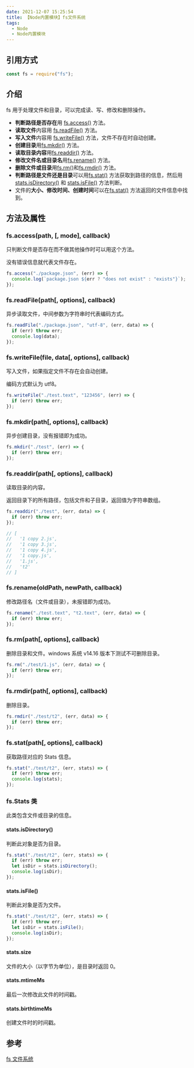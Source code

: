 ```yaml
---
date: 2021-12-07 15:25:54
title: 【Node内置模块】fs文件系统
tags:
  - Node
  - Node内置模块
---
```


## 引用方式

```js
const fs = require("fs");
```

## 介绍

fs 用于处理文件和目录，可以完成读、写、修改和删除操作。

- **判断路径是否存在**用 [fs.access()](#fsaccesspath-mode-callback) 方法。
- **读取文件**内容用 [fs.readFile()](#fsreadfilepath-options-callback) 方法。
- **写入文件**内容用 [fs.writeFile()](#fswritefilefile-data-options-callback) 方法，文件不存在时自动创建。
- **创建目录**用[fs.mkdir()](#fsmkdirpath-options-callback) 方法。
- **读取目录内容**用[fs.readdir()](#fsreaddirpath-options-callback) 方法。
- **修改文件名或目录名**用[fs.rename()](#fsrenameoldpath-newpath-callback) 方法。
- **删除文件或目录**用[fs.rm()](#fsrmpath-options-callback)和[fs.rmdir()](#fsrmdirpath-options-callback) 方法。
- **判断路径是文件还是目录**可以用[fs.stat()](#fsstatpath-options-callback) 方法获取到路径的信息，然后用[stats.isDirectory()](#statsisdirectory) 和 [stats.isFile()](#statsisfile) 方法判断。
- 文件的**大小、修改时间、创建时间**可以在[fs.stat()](#fsstatpath-options-callback) 方法返回的文件信息中找到。

## 方法及属性

### fs.access(path, [, mode], callback)

只判断文件是否存在而不做其他操作时可以用这个方法。

没有错误信息就代表文件存在。

```js
fs.access("./package.json", (err) => {
  console.log(`package.json ${err ? "does not exist" : "exists"}`);
});
```

### fs.readFile(path[, options], callback)

异步读取文件，中间参数为字符串时代表编码方式。

```js
fs.readFile("./package.json", "utf-8", (err, data) => {
  if (err) throw err;
  console.log(data);
});
```

### fs.writeFile(file, data[, options], callback)

写入文件，如果指定文件不存在会自动创建。

编码方式默认为 utf8。

```js
fs.writeFile("./test.text", "123456", (err) => {
  if (err) throw err;
});
```

### fs.mkdir(path[, options], callback)

异步创建目录，没有报错即为成功。

```js
fs.mkdir("./test", (err) => {
  if (err) throw err;
});
```

### fs.readdir(path[, options], callback)

读取目录的内容。

返回目录下的所有路径，包括文件和子目录，返回值为字符串数组。

```js
fs.readdir("./test", (err, data) => {
  if (err) throw err;
});

// [
//   '1 copy 2.js',
//   '1 copy 3.js',
//   '1 copy 4.js',
//   '1 copy.js',
//   '1.js',
//   't2'
// ]
```

### fs.rename(oldPath, newPath, callback)

修改路径名（文件或目录），未报错即为成功。

```js
fs.rename("./test.text", "t2.text", (err, data) => {
  if (err) throw err;
});
```

### fs.rm(path[, options], callback)

删除目录和文件。windows 系统 v14.16 版本下测试不可删除目录。

```js
fs.rm("./test/1.js", (err, data) => {
  if (err) throw err;
});
```

### fs.rmdir(path[, options], callback)

删除目录。

```js
fs.rmdir("./test/t2", (err, data) => {
  if (err) throw err;
});
```

### fs.stat(path[, options], callback)

获取路径对应的 Stats 信息。

```js
fs.stat("./test/t2", (err, stats) => {
  if (err) throw err;
  console.log(stats);
});
```

### fs.Stats 类

此类包含文件或目录的信息。

#### stats.isDirectory()

判断此对象是否为目录。

```js
fs.stat("./test/t2", (err, stats) => {
  if (err) throw err;
  let isDir = stats.isDirectory();
  console.log(isDir);
});
```

#### stats.isFile()

判断此对象是否为文件。

```js
fs.stat("./test/t2", (err, stats) => {
  if (err) throw err;
  let isDir = stats.isFile();
  console.log(isDir);
});
```

#### stats.size

文件的大小（以字节为单位），是目录时返回 0。

#### stats.mtimeMs

最后一次修改此文件的时间戳。

#### stats.birthtimeMs

创建文件时的时间戳。

## 参考

[fs 文件系统](http://nodejs.cn/api/fs.html)
